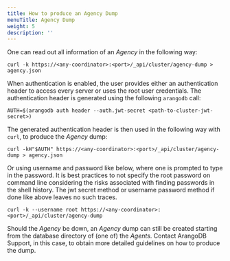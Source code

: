 ```yaml
---
title: How to produce an Agency Dump
menuTitle: Agency Dump
weight: 5
description: ''
---
```

One can read out all information of an _Agency_ in the following way:

```
curl -k https://<any-coordinator>:<port>/_api/cluster/agency-dump > agency.json
```

When authentication is enabled, the user provides either an authentication
header to access every server or uses the root user credentials. The
authentication header is generated using the following `arangodb` call:

```
AUTH=$(arangodb auth header --auth.jwt-secret <path-to-cluster-jwt-secret>)
```

The generated authentication header is then used in the following way with `curl`, to produce the _Agency_ dump:

```
curl -kH"$AUTH" https://<any-coordinator>:<port>/_api/cluster/agency-dump > agency.json
```

Or using username and password like below, where one is prompted to
type in the password. It is best practices to not specify the root
password on command line considering the risks associated with finding
passwords in the shell history. The jwt secret method or username
password method if done like above leaves no such traces.

```
curl -k --username root https://<any-coordinator>:<port>/_api/cluster/agency-dump
```

Should the _Agency_ be down, an _Agency_ dump can still be created
starting from the database directory of (one of) the _Agents_. Contact
ArangoDB Support, in this case, to obtain more detailed guidelines on
how to produce the dump.
